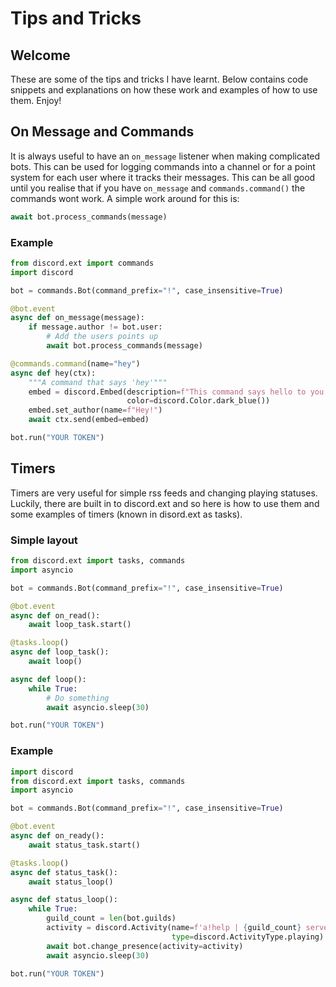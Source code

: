 # Tips and Tricks

## Welcome

These are some of the tips and tricks I have learnt. Below contains code snippets and explanations on how these work and examples of how to use them. Enjoy!

## On Message and Commands

It is always useful to have an `on_message` listener when making complicated bots. This can be used for logging commands into a channel or for a point system for each user where it tracks their messages. This can be all good until you realise that if you have `on_message` and `commands.command()` the commands wont work. A simple work around for this is:   
   


```python
await bot.process_commands(message)
```

### Example

```python
from discord.ext import commands
import discord

bot = commands.Bot(command_prefix="!", case_insensitive=True)

@bot.event
async def on_message(message):
    if message.author != bot.user:
        # Add the users points up
        await bot.process_commands(message)

@commands.command(name="hey")
async def hey(ctx):
    """A command that says 'hey'"""
    embed = discord.Embed(description=f"This command says hello to you!", 
                          color=discord.Color.dark_blue())
    embed.set_author(name=f"Hey!")
    await ctx.send(embed=embed) 

bot.run("YOUR TOKEN")
```

## Timers

Timers are very useful for simple rss feeds and changing playing statuses. Luckily, there are built in to discord.ext and so here is how to use them and some examples of timers \(known in disord.ext as tasks\).   


### Simple layout

```python
from discord.ext import tasks, commands
import asyncio

bot = commands.Bot(command_prefix="!", case_insensitive=True)

@bot.event
async def on_read():
    await loop_task.start()

@tasks.loop()
async def loop_task():
    await loop()

async def loop():
    while True:
        # Do something
        await asyncio.sleep(30)

bot.run("YOUR TOKEN")
```

### Example

```python
import discord
from discord.ext import tasks, commands
import asyncio

bot = commands.Bot(command_prefix="!", case_insensitive=True)

@bot.event
async def on_ready():
    await status_task.start()

@tasks.loop()
async def status_task():
    await status_loop()

async def status_loop():
    while True:
        guild_count = len(bot.guilds)
        activity = discord.Activity(name=f'a!help | {guild_count} servers!',
                                    type=discord.ActivityType.playing)
        await bot.change_presence(activity=activity)
        await asyncio.sleep(30)

bot.run("YOUR TOKEN")
```

